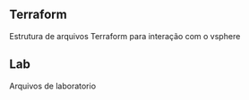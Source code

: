 ## Terraform
Estrutura de arquivos Terraform para interação com o vsphere

## Lab
Arquivos de laboratorio

